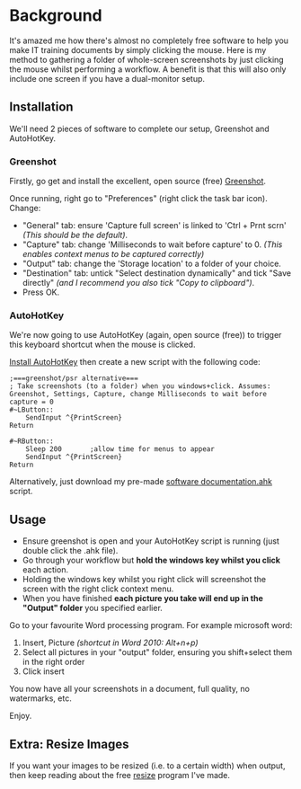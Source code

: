 # Background
It's amazed me how there's almost no completely free software to help you make IT training documents by simply clicking the mouse. Here is my method to gathering a folder of whole-screen screenshots by just clicking the mouse whilst performing a workflow. A benefit is that this will also only include one screen if you have a dual-monitor setup.

## Installation
We'll need 2 pieces of software to complete our setup, Greenshot and AutoHotKey.

### Greenshot
Firstly, go get and install the excellent, open source (free) [Greenshot](http://getgreenshot.org/). 

Once running, right go to "Preferences" (right click the task bar icon). Change:

* "General" tab: ensure 'Capture full screen' is linked to 'Ctrl + Prnt scrn' _(This should be the default)_.
* "Capture" tab: change 'Milliseconds to wait before capture' to 0. _(This enables context menus to be captured correctly)_
* "Output" tab: change the 'Storage location' to a folder of your choice. 
* "Destination" tab: untick "Select destination dynamically" and tick "Save directly" _(and I recommend you also tick "Copy to clipboard")_. 
* Press OK.

### AutoHotKey
We're now going to use AutoHotKey (again, open source (free)) to trigger this keyboard shortcut when the mouse is clicked. 

[Install AutoHotKey](http://ahkscript.org/) then create a new script with the following code:

```AutoHotKey
;===greenshot/psr alternative===
; Take screenshots (to a folder) when you windows+click. Assumes: Greenshot, Settings, Capture, change Milliseconds to wait before capture = 0
#~LButton::
	SendInput ^{PrintScreen}
Return

#~RButton::
	Sleep 200		;allow time for menus to appear
	SendInput ^{PrintScreen}
Return
```

Alternatively, just download my pre-made [software documentation.ahk](software_documentation.ahk) script.

## Usage
* Ensure greenshot is open and your AutoHotKey script is running (just double click the .ahk file).
* Go through your workflow but **hold the windows key whilst you click** each action.
* Holding the windows key whilst you right click will screenshot the screen with the right click context menu.
* When you have finished **each picture you take will end up in the "Output" folder** you specified earlier.

Go to your favourite Word processing program. For example microsoft word:

1. Insert, Picture _(shortcut in Word 2010: Alt+n+p)_
2. Select all pictures in your "output" folder, ensuring you shift+select them in the right order
3. Click insert

You now have all your screenshots in a document, full quality, no watermarks, etc. 

Enjoy.

## Extra: Resize Images
If you want your images to be resized (i.e. to a certain width) when output, then keep reading about the free [resize](making_software_documentation_resize.md) program I've made. 
